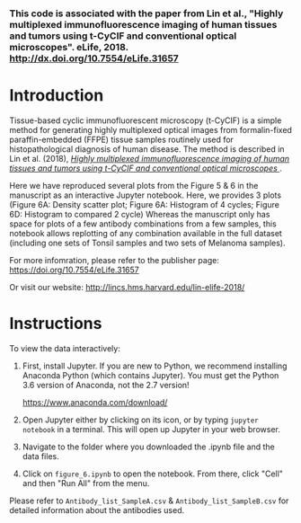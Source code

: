 

### This code is associated with the paper from Lin et al., "Highly multiplexed immunofluorescence imaging of human tissues and tumors using t-CyCIF and conventional optical microscopes". eLife, 2018. http://dx.doi.org/10.7554/eLife.31657


Introduction
============

Tissue-based cyclic immunofluorescent microscopy (t-CyCIF) is a simple method
for generating highly multiplexed optical images from formalin-fixed
paraffin-embedded (FFPE) tissue samples routinely used for histopathological
diagnosis of human disease. The method is described in Lin et al. (2018),
[*Highly multiplexed immunofluorescence imaging of human tissues and tumors
using t-CyCIF and conventional optical microscopes*
](http://dx.doi.org/10.7554/eLife.31657).

Here we have reproduced several plots from the Figure 5 & 6 in the manuscript as an
interactive Jupyter notebook. Here, we provides 3 plots (Figure 6A: Density scatter 
plot; Figure 6A: Histogram of 4 cycles; Figure 6D: Histogram to compared 2 cycle)
Whereas the manuscript only has space for plots of a few antibody combinations from 
a few samples, this notebook allows replotting of any combination available in the 
full dataset (including one sets of Tonsil samples and two sets of Melanoma samples). 

For more infomration, please refer to the publisher page:
https://doi.org/10.7554/eLife.31657

Or visit our website:
http://lincs.hms.harvard.edu/lin-elife-2018/


Instructions
============

To view the data interactively:

1. First, install Jupyter. If you are new to Python, we recommend installing
   Anaconda Python (which contains Jupyter). You must get the Python 3.6
   version of Anaconda, not the 2.7 version!

   https://www.anaconda.com/download/

1. Open Jupyter either by clicking on its icon, or by typing `jupyter notebook`
   in a terminal. This will open up Jupyter in your web browser.

1. Navigate to the folder where you downloaded the .ipynb file and the data
   files.

1. Click on `figure_6.ipynb` to open the notebook. From there, click
   "Cell" and then "Run All" from the menu.

Please refer to `Antibody_list_SampleA.csv` & `Antibody_list_SampleB.csv` for
detailed information about the antibodies used.
